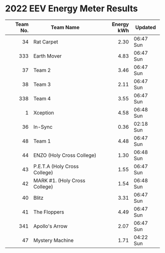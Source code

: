 # 2022 EEV Energy Meter Results
|Team No.|Team Name|Energy kWh|Updated|
|---:|---|---:|---|
|34|Rat Carpet|2.30|06:47 Sun|
|333|Earth Mover|4.83|06:47 Sun|
|37|Team 2|3.46|06:47 Sun|
|38|Team 3|2.11|06:47 Sun|
|338|Team 4|3.55|06:47 Sun|
|1|Xception|4.58|06:48 Sun|
|36|In-Sync|0.36|02:18 Sun|
|48|Team 1|4.48|06:47 Sun|
|44|ENZO (Holy Cross College)|1.30|06:48 Sun|
|43|P.E.T.A (Holy Cross College)|1.55|06:47 Sun|
|42|MARK #1. (Holy Cross College)|1.54|06:48 Sun|
|40|Blitz|3.31|06:47 Sun|
|41|The Floppers|4.49|06:47 Sun|
|341|Apollo's Arrow|2.07|06:47 Sun|
|47|Mystery Machine|1.71|04:22 Sun|
